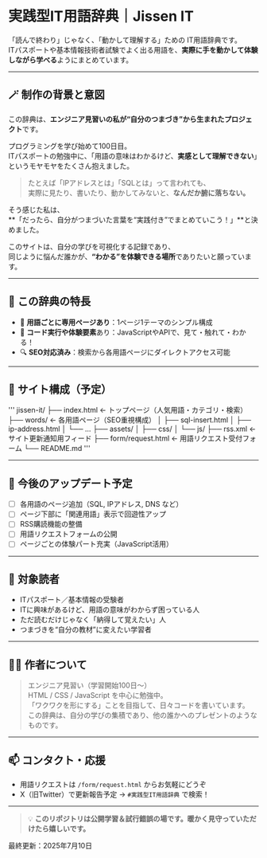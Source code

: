 # 実践型IT用語辞典｜Jissen IT

「読んで終わり」じゃなく、「動かして理解する」ための IT用語辞典です。  
ITパスポートや基本情報技術者試験でよく出る用語を、**実際に手を動かして体験しながら学べる**ようにまとめています。

---

## 🪄 制作の背景と意図

この辞典は、**エンジニア見習いの私が“自分のつまづき”から生まれたプロジェクト**です。

プログラミングを学び始めて100日目。  
ITパスポートの勉強中に、「用語の意味はわかるけど、**実感として理解できない**」というモヤモヤをたくさん抱えました。

> たとえば「IPアドレスとは」「SQLとは」って言われても、  
> 実際に見たり、書いたり、動かしてみないと、**なんだか腑に落ちない。**

そう感じた私は、  
**「だったら、自分がつまづいた言葉を“実践付き”でまとめていこう！」**と決めました。

このサイトは、自分の学びを可視化する記録であり、  
同じように悩んだ誰かが、**“わかる”を体験できる場所**でありたいと願っています。

---

## 🌟 この辞典の特長

- 📘 **用語ごとに専用ページあり**：1ページ1テーマのシンプル構成
- 🧪 **コード実行や体験要素**あり：JavaScriptやAPIで、見て・触れて・わかる！
- 🔍 **SEO対応済み**：検索から各用語ページにダイレクトアクセス可能

---

## 🔧 サイト構成（予定）

'''
jissen-it/
├── index.html ← トップページ（人気用語・カテゴリ・検索）
├── words/ ← 各用語ページ（SEO重視構成）
│ ├── sql-insert.html
│ ├── ip-address.html
│ └── ...
├── assets/
│ ├── css/
│ └── js/
├── rss.xml ← サイト更新通知用フィード
├── form/request.html ← 用語リクエスト受付フォーム
└── README.md
'''


---

## 🚀 今後のアップデート予定

- [ ] 各用語のページ追加（SQL, IPアドレス, DNS など）
- [ ] ページ下部に「関連用語」表示で回遊性アップ
- [ ] RSS購読機能の整備
- [ ] 用語リクエストフォームの公開
- [ ] ページごとの体験パート充実（JavaScript活用）

---

## 🧠 対象読者

- ITパスポート／基本情報の受験者
- ITに興味があるけど、用語の意味がわからず困っている人
- ただ読むだけじゃなく「納得して覚えたい」人
- つまづきを“自分の教材”に変えたい学習者

---

## 🧑‍💻 作者について

> エンジニア見習い（学習開始100日〜）  
> HTML / CSS / JavaScript を中心に勉強中。  
> 「ワクワクを形にする」ことを目指して、日々コードを書いています。  
> この辞典は、自分の学びの集積であり、他の誰かへのプレゼントのようなものです。

---

## 📫 コンタクト・応援

- 用語リクエストは `/form/request.html` からお気軽にどうぞ
- X（旧Twitter）で更新報告予定 → `#実践型IT用語辞典` で検索！

---

> 💡 **このリポジトリは公開学習＆試行錯誤の場です。暖かく見守っていただけたら嬉しいです。**


最終更新：2025年7月10日